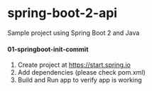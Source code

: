 # spring-boot-2-api

Sample project using Spring Boot 2 and Java

#### 01-springboot-init-commit
1) Create project at https://start.spring.io
2) Add dependencies (please check pom.xml) 
3) Build and Run app to verify app is working

